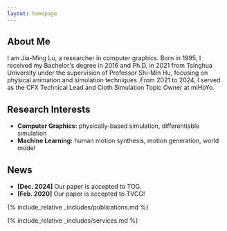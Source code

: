 ```yaml
---
layout: homepage
---
```


## About Me
I am Jia-Ming Lu, a researcher in computer graphics. Born in 1995, I received my Bachelor's degree in 2016 and Ph.D. in 2021 from Tsinghua University under the supervision of Professor Shi-Min Hu, focusing on physical animation and simulation techniques. From 2021 to 2024, I served as the CFX Technical Lead and Cloth Simulation Topic Owner at miHoYo.

## Research Interests

- **Computer Graphics:** physically-based simulation, differentiable simulation
- **Machine Learning:** human motion synthesis, motion generation, world model

## News

- **[Dec. 2024]** Our paper is accepted to TOG.
- **[Feb. 2020]** Our paper is accepted to TVCG!

{% include_relative _includes/publications.md %}

{% include_relative _includes/services.md %}
